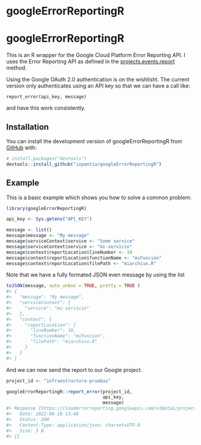 
<!-- README.md is generated from README.Rmd. Please edit that file -->

# googleErrorReportingR

<!-- badges: start -->
<!-- badges: end -->

# googleErrorReportingR

This is an R wrapper for the Google Cloud Platform Error Reporting API.
I uses the Error Reporting API as defined in the
[projects.events.report](https://cloud.google.com/error-reporting/reference/rest/v1beta1/projects.events/report)
method.

Using the Google OAuth 2.0 authentication is on the wishlisht. The
current version only authenticates using an API key so that we can have
a call like:

    report_error(api_key, message)

and have this work consistently.

## Installation

You can install the development version of googleErrorReportingR from
[GitHub](https://github.com/) with:

``` r
# install.packages("devtools")
devtools::install_github("ixpantia/googleErrorReportingR")
```

## Example

This is a basic example which shows you how to solve a common problem:

``` r
library(googleErrorReportingR)

api_key <- Sys.getenv("API_KEY")

message <- list()
message$message <- "My message"
message$serviceContext$service <- "Some service"
message$serviceContext$service <- "mi-servicio"
message$context$reportLocation$lineNumber <- 10
message$context$reportLocation$functionName <- "miFuncion"
message$context$reportLocation$filePath <- "miarchivo.R"
```

Note that we have a fully formated JSON even message by using the list

``` r
toJSON(message, auto_unbox = TRUE, pretty = TRUE )
#> {
#>   "message": "My message",
#>   "serviceContext": {
#>     "service": "mi-servicio"
#>   },
#>   "context": {
#>     "reportLocation": {
#>       "lineNumber": 10,
#>       "functionName": "miFuncion",
#>       "filePath": "miarchivo.R"
#>     }
#>   }
#> }
```

And we can now send the report to our Google project.

``` r
project_id <- "infraestructura-pruebas"

googleErrorReportingR::report_error(project_id,
                                    api_key,
                                    message)
#> Response [https://clouderrorreporting.googleapis.com/v1beta1/projects/infraestructura-pruebas/events:report?key=AIzaSyAeZ8s971ICl567niaSxvTitfQL4pijoJA]
#>   Date: 2022-06-18 13:40
#>   Status: 200
#>   Content-Type: application/json; charset=UTF-8
#>   Size: 3 B
#> {}
```
